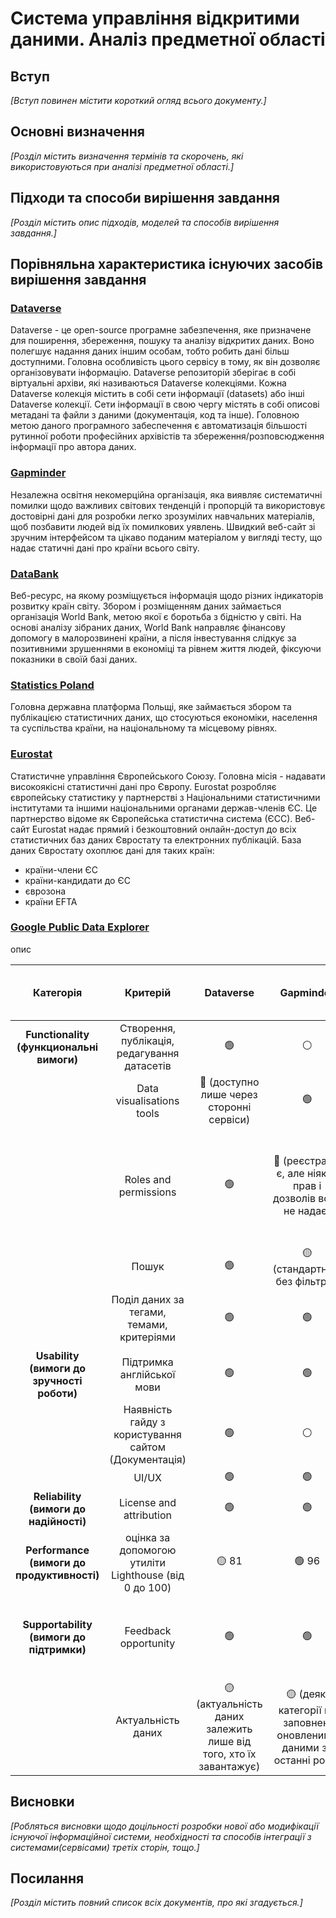 #  Система управління відкритими даними. Аналіз предметної області



## Вступ

*[Вступ повинен містити короткий огляд всього документу.]*


## Основні визначення

*[Розділ містить визначення термінів та скорочень, які використовуються при аналізі предметної області.]*

## Підходи та способи вирішення завдання

*[Розділ містить опис підходів, моделей та способів вирішення завдання.]*

## Порівняльна характеристика існуючих засобів вирішення завдання

### [Dataverse](https://dataverse.org/) ###
Dataverse - це open-source програмне забезпечення, яке призначене
для поширення, збереження, пошуку та аналізу відкритих даних. Воно
полегшує надання даних іншим особам, тобто робить дані більш доступними.
Головна особливість цього сервісу в тому, як він дозволяє
організовувати інформацію. Dataverse репозиторій зберігає в собі
віртуальні архіви, які називаються Dataverse колекціями. Кожна
Dataverse колекція містить в собі сети інформації (datasets) або інші
Dataverse колекції. Сети інформації в свою чергу містять в собі
описові метадані та файли з даними (документація, код та інше).
Головною метою даного програмного забеспечення є автоматизація
більшості рутинної роботи професійних архівістів та збереження/розповсюдження
інформації про автора даних.

### [Gapminder](https://www.gapminder.org/) ###
Незалежна освітня некомерційна організація, яка виявляє систематичні помилки щодо важливих світових тенденцій і пропорцій та використовує достовірні дані для розробки легко зрозумілих навчальних матеріалів, щоб позбавити людей від їх помилкових уявлень. Швидкий веб-сайт зі зручним інтерфейсом та цікаво поданим матеріалом у вигляді тесту, що надає статичні дані про країни всього світу.

### [DataBank](https://databank.worldbank.org/home.aspx) ###
Веб-ресурс, на якому розміщується інформація щодо різних індикаторів розвитку країн світу. Збором і розміщенням даних займається організація World Bank, метою якої є боротьба з бідністю у світі. На основі аналізу зібраних даних, World Bank направляє фінансову допомогу в малорозвинені країни, а після інвестування слідкує за позитивними зрушеннями в економіці та рівнем життя людей, фіксуючи показники в своїй базі даних.

### [Statistics Poland](https://stat.gov.pl/en/) ###
Головна державна платформа Польщі, яке займається збором та публікацією статистичних даних, що стосуються економіки, населення та суспільства країни, на національному та місцевому рівнях.

### [Eurostat](https://ec.europa.eu/eurostat/web/main/data/database) ###
Cтатистичне управління Європейського Союзу. Головна місія - надавати високоякісні статистичні дані про Європу. Eurostat розробляє європейську статистику у партнерстві з Національними статистичними інститутами та іншими національними органами держав-членів ЄС. Це партнерство відоме як Європейська статистична система (ЄСС).
Веб-сайт Eurostat надає прямий і безкоштовний онлайн-доступ до всіх статистичних баз даних Євростату та електронних публікацій. База даних Євростату охоплює дані для таких країн:
- країни-члени ЄC
- країни-кандидати до ЄС
- єврозона
- країни EFTA

### [Google Public Data Explorer](https://www.google.com/publicdata/directory) ###
опис

| Категорія | Критерій| Dataverse| Gapminder| The World Bank DataBank| Statistics Poland| Eurostat | Google Public Data Explorer|
|:----:| :-----------: |:-:| :-:| :--:| :--:| :--:| :--:|
| **Functionality (функциональні вимоги)** | Створення, публікація, редагування датасетів | 🟢 | ⚪️ | ⚪️ |  ⚪️ | ⚪️ | 
|  | Data visualisations tools |🔴  (доступно лише через сторонні сервіси)| 🟢 | ⚪️ | 🟢 | 🟢 | 
|  | Roles and permissions | 🟢 | 🔴 (реєстрація є, але ніяких прав і дозволів вона не надає) | 🔴 (є лише звичайний користувач і працівник банку) | ⚪️ | 🔴 (присутня можливість реєстрації, але вона робить доступними лише деякі спеціальні датасети) | 
|  | Пошук | 🟢 | 🟡(стандартний, без фільтрів) | 🟢 | 🟢 | 🟢 |   
|  | Поділ даних за тегами, темами, критеріями | 🟢 | 🟢 | 🟢 | 🟡 (тем не багато, покривають не всі аспекти) | 🟢 | 
| **Usability (вимоги до зручності роботи)** | Підтримка англійської мови | 🟢 | 🟢 | 🟢 | 🟢 | 🟢 | 
|  | Наявність гайду з користування сайтом (Документація)| 🟢 | ⚪️ | ⚪️ | 🟡 (гайду нема, але є карта сайту, яка може допомогти) | 🟢 | 
|  | UI/UX | 🟢 | 🟢 | 🟡 | 🟡 | 🟡 | 🟡 |
| **Reliability (вимоги до надійності)** | License and attribution | 🟢 | 🟢 | 🟢 | 🔴 (немає чітко сформульованих прав на дані) | 🟢 | 
| **Performance (вимоги до продуктивності)** | оцінка за допомогою утиліти Lighthouse (від 0 до 100) | 🟡 81 | 🟢 96 | 🟡 56 | 🟡 87 | 🟡 61 | 🟢 89 |
| **Supportability (вимоги до підтримки)** | Feedback opportunity | 🟢 | 🟢 | 🟡 (наявні лише контактний номер телефону і адреса) | 🟢 | 🟢 |  
| | Актуальність даних | 🟡 (актуальність даних залежить лише від того, хто їх завантажує) | 🟡 (деякі категорії не заповнені оновленими даними за останні роки) | 🟡 (оновлюється раз у рік) | 🟢 | 🟢 | 

## Висновки

*[Робляться висновки щодо доцільності розробки нової або модифікації існуючої інформаційної системи, необхідності та способів інтеграції з системами(сервісами) третіх сторін, тощо.]*

## Посилання

*[Розділ містить повний список всіх документів, про які згадується.]*
